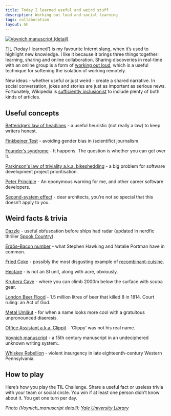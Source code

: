 ```yaml
---
title: Today I learned useful and weird stuff
description: Working out loud and social learning
tags: collaboration
layout: hh
---
```


[ ![Voynich manuscript (detail)](voynich.jpg) ](http://en.wikipedia.org/wiki/Voynich_manuscript)

[TIL](http://www.urbandictionary.com/define.php?term=TIL) (‘today I learned’) is my favourite Internt slang, when it’s used to highlight new knowledge. I like it because it brings three things together: learning, sharing and online collaboration. Sharing discoveries in real-time with an online group is a form of [working out loud](https://about.yammer.com/yammer-blog/working-loud-mythbusting-tips/), which is a useful technique for softening the isolation of working remotely.

New ideas - whether useful or just weird - create a shared narrative. In social conversation, jokes and stories are just as important as serious news. Fortunately, Wikipedia is [sufficiently inclusionist](http://en.wikipedia.org/wiki/Deletionism_and_inclusionism_in_Wikipedia) to include plenty of both kinds of articles.


## Useful concepts

[Betteridge’s law of headlines](http://en.wikipedia.org/wiki/Betteridge%27s_law_of_headlines) - a useful heuristic (not really a law) to keep writers honest.

[Finkbeiner Test](http://en.wikipedia.org/wiki/Finkbeiner_test) - avoiding gender bias in (scientific) journalism.

[Founder’s syndrome](http://en.wikipedia.org/wiki/Founder%27s_syndrome) - It happens. The question is whether you can get over it.

[Parkinson's law of triviality a.k.a. bikeshedding](http://en.wikipedia.org/wiki/Parkinson%27s_law_of_triviality) - a big problem for software development project prioritisation.

[Peter Principle](http://en.wikipedia.org/wiki/Peter_Principle) - An eponymous warning for me, and other career software developers.

[Second-system effect](http://en.wikipedia.org/wiki/Second-system_effect) - dear architects, you’re not so special that this doesn’t apply to you.


## Weird facts & trivia

[Dazzle](http://en.wikipedia.org/wiki/Dazzle_camouflage) - useful obfuscation before ships had radar (updated in nerdfic thriller [Spook Country](http://www.williamgibsonbooks.com/books/spook.asp)).

[Erdős–Bacon number](http://en.wikipedia.org/w/index.php?title=Erdős–Bacon_number) - what Stephen Hawking and Natalie Portman have in common.

[Fried Coke](http://en.wikipedia.org/wiki/Fried_Coke) - possibly the most disgusting example of [recombinant-cuisine](http://www.masson.us/blog/recombinant-cuisine/).

[Hectare](http://en.wikipedia.org/wiki/Hectare) - is not an SI unit, along with acre, obviously.

[Krubera Cave](http://en.wikipedia.org/wiki/Krubera_Cave) - where you can climb 2000m below the surface with scuba gear.

[London Beer Flood](http://en.wikipedia.org/w/index.php?title=London_Beer_Flood) - 1.5 million litres of beer that killed 8 in 1814. Court ruling: an Act of God.

[Metal Umläut](http://en.wikipedia.org/wiki/Metal_umlaut) - for when a name looks more cool with a gratuitous unpronounced diaeresis.

[Office Assistant a.k.a. Clippit](http://en.wikipedia.org/wiki/Office_Assistant) - ‘Clippy’ was not his real name.

[Voynich manuscript](http://en.wikipedia.org/wiki/Voynich_manuscript) - a 15th century manuscript in an undeciphered unknown writing system:.

[Whiskey Rebellion](http://en.wikipedia.org/wiki/Whiskey_Rebellion) - violent insurgency in late eighteenth-century Western Pennsylvania.


## How to play

Here’s how you play the TIL Challenge. Share a useful fact or useless trivia with your team or social circle. You win if at least one person didn’t know about it. You get one turn per day.

_Photo (Voynich_manuscript detail): [Yale University Library](http://brbl-dl.library.yale.edu/vufind/Record/3519597)_
